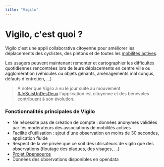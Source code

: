 ```yaml
---
title: "Vigilo"
---
```


# Vigilo, c'est quoi ?

Vigilo c'est une appli collaborative citoyenne pour améliorer les déplacements des cyclistes, des
piétons et de toutes les [mobilités actives](https://fr.wikipedia.org/wiki/Mobilit%C3%A9_active).

Les usagers peuvent maintenant remonter et cartographier les difficultés quotidiennes
rencontrées lors de leurs déplacements en centre ville ou agglomération (véhicules ou objets gênants,
aménagements mal conçus, défauts d'entretien, …)

> A noter que Vigilo a vu le jour suite au mouvement [#JeSuisUnDesDeux](http://www.jesuisundesdeux.org/portfolio/articles-de-presses/) l'application est citoyenne et des bénévoles contribuent à son évolution.

### Fonctionnalités principales de Vigilo

* Ne nécessite pas de création de compte : données anonymes validées par les modérateurs des associations de mobilités actives
* Facilité d'utilisation : ajout d'une observation en moins de 30 secondes, application fluide
* Respect de la vie privée que ce soit des utilisateurs de vigilo que des observations (floutage des plaques, des visages, ...)
* [Projet Opensource](https://github.com/jesuisundesdeux)
* Données des observations disponibles en opendata
